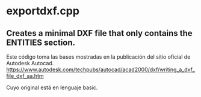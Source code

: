 # exportdxf.cpp
Creates a minimal DXF file that only contains the ENTITIES section. 
----------------------------------------------------------------------------
Este código toma las bases mostradas en la publicación del sitio oficial de Autodesk Autocad.
https://www.autodesk.com/techpubs/autocad/acad2000/dxf/writing_a_dxf_file_dxf_aa.htm

Cuyo original está en lenguaje basic.
